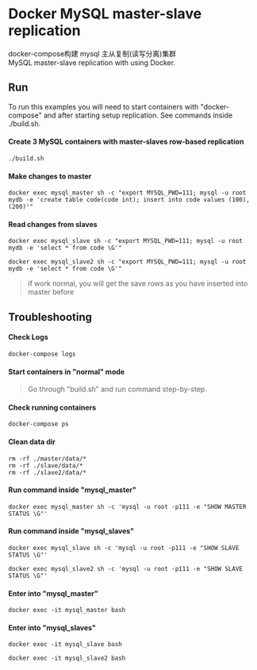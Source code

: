 Docker MySQL master-slave replication 
========================
docker-compose构建 mysql 主从复制(读写分离)集群  
MySQL master-slave replication with using Docker. 

## Run

To run this examples you will need to start containers with "docker-compose" 
and after starting setup replication. See commands inside ./build.sh. 

#### Create 3 MySQL containers with master-slaves row-based replication 

```
./build.sh
```

#### Make changes to master

```
docker exec mysql_master sh -c "export MYSQL_PWD=111; mysql -u root mydb -e 'create table code(code int); insert into code values (100), (200)'"
```

#### Read changes from slaves

```
docker exec mysql_slave sh -c "export MYSQL_PWD=111; mysql -u root mydb -e 'select * from code \G'"
```
```
docker exec mysql_slave2 sh -c "export MYSQL_PWD=111; mysql -u root mydb -e 'select * from code \G'"
```
> if work normal, you will get the save rows as you have inserted into master before
>
## Troubleshooting

#### Check Logs

```
docker-compose logs
```

#### Start containers in "normal" mode

> Go through "build.sh" and run command step-by-step.

#### Check running containers

```
docker-compose ps
```

#### Clean data dir

```
rm -rf ./master/data/*
rm -rf ./slave/data/*
rm -rf ./slave2/data/*
```

#### Run command inside "mysql_master"

```
docker exec mysql_master sh -c 'mysql -u root -p111 -e "SHOW MASTER STATUS \G"'
```

#### Run command inside "mysql_slaves"

```
docker exec mysql_slave sh -c 'mysql -u root -p111 -e "SHOW SLAVE STATUS \G"'
```
```
docker exec mysql_slave2 sh -c 'mysql -u root -p111 -e "SHOW SLAVE STATUS \G"'
```

#### Enter into "mysql_master"

```
docker exec -it mysql_master bash
```

#### Enter into "mysql_slaves"

```
docker exec -it mysql_slave bash
```

```
docker exec -it mysql_slave2 bash
```
